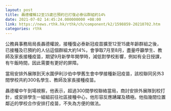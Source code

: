 ```yaml
---
layout: post
title: 聶德權稱12至15歲已預約已打復必泰佔群組約14%
date: 2021-07-02 14:45:24.000000000 +08:00
link: https://news.rthk.hk/rthk/ch/component/k2/1598859-20210702.htm
categories: rthk
---
```


公務員事務局局長聶德權說，接種復必泰新冠疫苗擴至12至15歲年齡群組之後，已接種及已預約的人佔這個群組大約14%，會爭取7月至8月，盡量呼籲學生、教師及家長接種疫苗，期望9月新學年開學時，減低對學校影響，例如有全日授課，有午飯時間，因此需要有更好的屏障。

當局安排外展隊到天水圍伊利沙伯中學舊生會中學接種新冠疫苗，該校聯同另外3間學校共約300名學生、教師及家長接種疫苗。

聶德權中午到場視察，他表示，超過300間學校聯絡當局，商討安排外展隊到校打針，或安排學生一組組前往社區接種中心，他形容反應踴躍及積極。他指幾間位置鄰近的學校合作安排打疫苗，不失為方便的做法。
